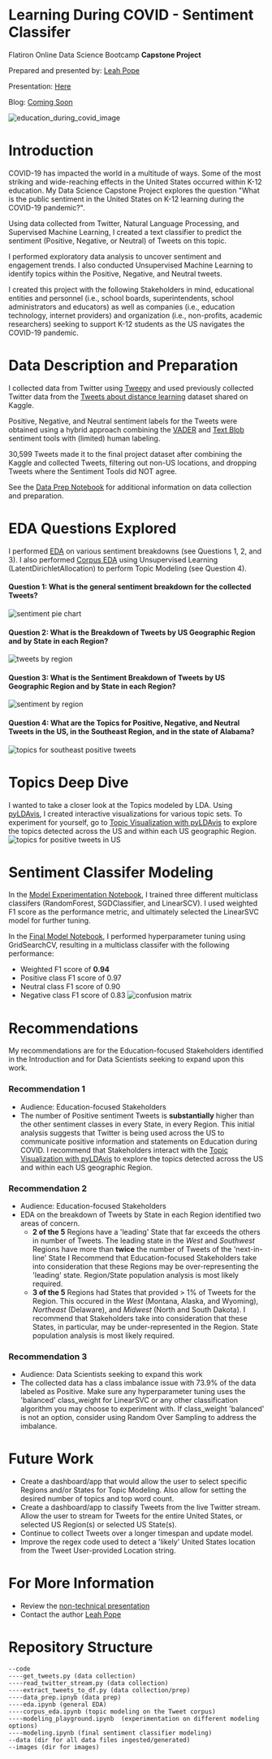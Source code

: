 
# Learning During COVID - Sentiment Classifer


Flatiron Online Data Science Bootcamp __Capstone Project__

Prepared and presented by: [Leah Pope](https://www.linkedin.com/in/leahspope/)

Presentation: [Here](CapstoneProject_LeahPope.pdf)

Blog: [Coming Soon](https://leahspope7.medium.com)

![education_during_covid_image](./images/thomas-park-6MePtA9EVDA-unsplash.jpg)



# Introduction
COVID-19 has impacted the world in a multitude of ways. Some of the most striking and wide-reaching effects in the United States occurred within K-12 education. My Data Science Capstone Project explores the question "What is the public sentiment in the United States on K-12 learning during the COVID-19 pandemic?".

Using data collected from Twitter, Natural Language Processing, and Supervised Machine Learning, I created a text classifier to predict the sentiment (Positive, Negative, or Neutral) of Tweets on this topic.

I performed exploratory data analysis to uncover sentiment and engagement trends. I also conducted Unsupervised Machine Learning to identify topics within the Positive, Negative, and Neutral tweets.

I created this project with the following Stakeholders in mind, educational entities and personnel (i.e., school boards, superintendents, school administrators and educators) as well as companies (i.e., education technology, internet providers) and organization (i.e., non-profits, academic researchers) seeking to support K-12 students as the US navigates the COVID-19 pandemic.



# Data Description and Preparation
I collected data from Twitter using [Tweepy](https://github.com/tweepy) and used previously collected Twitter data from the [Tweets about distance learning](https://www.kaggle.com/barishasdemir/tweets-about-distance-learning) dataset shared on Kaggle.

Positive, Negative, and Neutral sentiment labels for the Tweets were obtained using a hybrid approach combining the [VADER](https://github.com/cjhutto/vaderSentiment) and [Text Blob](https://github.com/sloria/textblob) sentiment tools with (limited) human labeling. 

30,599 Tweets made it to the final project dataset after combining the Kaggle and collected Tweets, filtering out non-US locations, and dropping Tweets where the Sentiment Tools did NOT agree.

See the [Data Prep Notebook](./code/data_prep.ipynb) for additional information on data collection and preparation. 


# EDA Questions Explored
I performed [EDA](./code/eda.ipynb) on various sentiment breakdowns (see Questions 1, 2, and 3). I also performed [Corpus EDA](./code/corpus_eda.ipynb) using Unsupervised Learning (LatentDirichletAllocation) to perform Topic Modeling (see Question 4).

#### Question 1: What is the general sentiment breakdown for the collected Tweets?
![sentiment pie chart](./images/tweet_sentiment_piechart.png)

#### Question 2: What is the Breakdown of Tweets by US Geographic Region and by State in each Region?
![tweets by region](./images/tweet_count_by_region.png)

#### Question 3: What is the Sentiment Breakdown of Tweets by US Geographic Region and by State in each Region?
![sentiment by region](./images/sent_breakdown_by_region.png)

#### Question 4: What are the Topics for Positive, Negative, and Neutral Tweets in the US, in the Southeast Region, and in the state of Alabama?
![topics for southeast positive tweets](./images/SE_neg_topics.png)


# Topics Deep Dive
I wanted to take a closer look at the Topics modeled by LDA. Using [pyLDAvis](https://github.com/bmabey/pyLDAvis), I created interactive visualizations for various topic sets.  To experiment for yourself, go to [Topic Visualization with pyLDAvis](https://nbviewer.jupyter.org/github/lspope/capstone/blob/main/code/demo_topic_viz.ipynb?flush_cache=false) to explore the topics detected across the US and within each US geographic Region.
![topics for positive tweets in US](./images/us_pos_viz.png)


# Sentiment Classifer Modeling
In the [Model Experimentation Notebook](./code/model_playground.ipynb), I trained three different multiclass classifers (RandomForest, SGDClassifier, and LinearSCV).  I used weighted F1 score as the performance metric, and ultimately selected the LinearSVC model for further tuning.

In the [Final Model Notebook](./code/modeling.ipynb), I performed hyperparameter tuning using GridSearchCV, resulting in a multiclass classifer with the following performance:
* Weighted F1 score of __0.94__ 
* Positive class F1 score of 0.97 
* Neutral class F1 score of 0.90
* Negative class F1 score of 0.83
![confusion matrix](./images/cm.png)


# Recommendations
My recommendations are for the Education-focused Stakeholders identified in the Introduction and for Data Scientists seeking to expand upon this work.

### Recommendation 1
* Audience: Education-focused Stakeholders
* The number of Positive sentiment Tweets is __substantially__ higher than the other sentiment classes in every State, in every Region. This initial analysis suggests that Twitter is being used across the US to communicate positive information and statements on Education during COVID. I recommend that Stakeholders interact with the [Topic Visualization with pyLDAvis](https://nbviewer.jupyter.org/github/lspope/capstone/blob/main/code/demo_topic_viz.ipynb?flush_cache=false) to explore the topics detected across the US and within each US geographic Region.

### Recommendation 2
* Audience: Education-focused Stakeholders
* EDA on the breakdown of Tweets by State in each Region identified two areas of concern. 
    * __2 of the 5__ Regions have a 'leading' State that far exceeds the others in number of Tweets. The leading state in the _West_ and _Southwest_ Regions have more than __twice__ the number of Tweets of the 'next-in-line' State I Recommend that Education-focused Stakeholders take into consideration that these Regions may be over-representing the 'leading' state. Region/State population analysis is most likely required.
    * __3 of the 5__ Regions had States that provided > 1% of Tweets for the Region. This occured in the _West_ (Montana, Alaska, and Wyoming), _Northeast_ (Delaware), and _Midwest_ (North and South Dakota). I recommend that Stakeholders take into consideration that these States, in particular, may be under-represented in the Region. State population analysis is most likely required.

### Recommendation 3
* Audience: Data Scientists seeking to expand this work
* The collected data has a class imbalance issue with 73.9% of the data labeled as Positive. Make sure any hyperparameter tuning uses the 'balanced' class_weight for LinearSVC or any other classification algorithm you may choose to experiment with. If class_weight 'balanced' is not an option, consider using Random Over Sampling to address the imbalance.



# Future Work
* Create a dashboard/app that would allow the user to select specific Regions and/or States for Topic Modeling. Also allow for setting the desired number of topics and top word count. 
* Create a dashboard/app to classify Tweets from the live Twitter stream. Allow the user to stream for Tweets for the entire United States, or selected US Region(s) or selected US State(s).
* Continue to collect Tweets over a longer timespan and update model.
* Improve the regex code used to detect a 'likely' United States location from the Tweet User-provided Location string.



# For More Information
* Review the [non-technical presentation](CapstoneProject_LeahPope.pdf)
* Contact the author [Leah Pope](https://www.linkedin.com/in/leahspope/)



# Repository Structure
```
--code
----get_tweets.py (data collection)
----read_twitter_stream.py (data collection)
----extract_tweets_to_df.py (data collection/prep)
----data_prep.ipnyb (data prep)
----eda.ipynb (general EDA)
----corpus_eda.ipynb (topic modeling on the Tweet corpus)
----modeling_playground.ipynb  (experimentation on different modeling options)
----modeling.ipynb (final sentiment classifier modeling)
--data (dir for all data files ingested/generated)
--images (dir for images)
```

